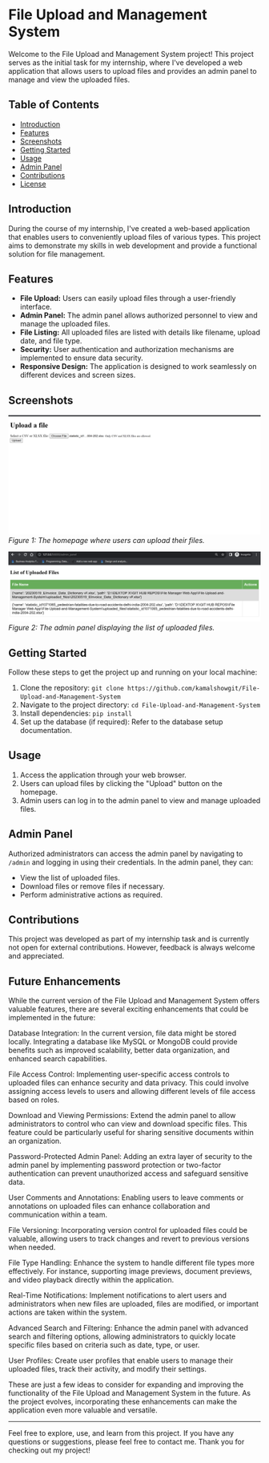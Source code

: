 # File Upload and Management System

Welcome to the File Upload and Management System project! This project serves as the initial task for my internship, where I've developed a web application that allows users to upload files and provides an admin panel to manage and view the uploaded files.

## Table of Contents
- [Introduction](#introduction)
- [Features](#features)
- [Screenshots](#screenshots)
- [Getting Started](#getting-started)
- [Usage](#usage)
- [Admin Panel](#admin-panel)
- [Contributions](#contributions)
- [License](#license)

## Introduction

During the course of my internship, I've created a web-based application that enables users to conveniently upload files of various types. This project aims to demonstrate my skills in web development and provide a functional solution for file management.

## Features

- **File Upload:** Users can easily upload files through a user-friendly interface.
- **Admin Panel:** The admin panel allows authorized personnel to view and manage the uploaded files.
- **File Listing:** All uploaded files are listed with details like filename, upload date, and file type.
- **Security:** User authentication and authorization mechanisms are implemented to ensure data security.
- **Responsive Design:** The application is designed to work seamlessly on different devices and screen sizes.

## Screenshots

![Homepage](upload_window.png)
*Figure 1: The homepage where users can upload their files.*

![Admin Panel](admin_panel.png)
*Figure 2: The admin panel displaying the list of uploaded files.*

## Getting Started

Follow these steps to get the project up and running on your local machine:

1. Clone the repository: `git clone https://github.com/kamalshowgit/File-Upload-and-Management-System`
2. Navigate to the project directory: `cd File-Upload-and-Management-System`
3. Install dependencies: `pip install`
4. Set up the database (if required): Refer to the database setup documentation.

## Usage

1. Access the application through your web browser.
2. Users can upload files by clicking the "Upload" button on the homepage.
3. Admin users can log in to the admin panel to view and manage uploaded files.

## Admin Panel

Authorized administrators can access the admin panel by navigating to `/admin` and logging in using their credentials. In the admin panel, they can:

- View the list of uploaded files.
- Download files or remove files if necessary.
- Perform administrative actions as required.

## Contributions

This project was developed as part of my internship task and is currently not open for external contributions. However, feedback is always welcome and appreciated.

## Future Enhancements
While the current version of the File Upload and Management System offers valuable features, there are several exciting enhancements that could be implemented in the future:

Database Integration: In the current version, file data might be stored locally. Integrating a database like MySQL or MongoDB could provide benefits such as improved scalability, better data organization, and enhanced search capabilities.

File Access Control: Implementing user-specific access controls to uploaded files can enhance security and data privacy. This could involve assigning access levels to users and allowing different levels of file access based on roles.

Download and Viewing Permissions: Extend the admin panel to allow administrators to control who can view and download specific files. This feature could be particularly useful for sharing sensitive documents within an organization.

Password-Protected Admin Panel: Adding an extra layer of security to the admin panel by implementing password protection or two-factor authentication can prevent unauthorized access and safeguard sensitive data.

User Comments and Annotations: Enabling users to leave comments or annotations on uploaded files can enhance collaboration and communication within a team.

File Versioning: Incorporating version control for uploaded files could be valuable, allowing users to track changes and revert to previous versions when needed.

File Type Handling: Enhance the system to handle different file types more effectively. For instance, supporting image previews, document previews, and video playback directly within the application.

Real-Time Notifications: Implement notifications to alert users and administrators when new files are uploaded, files are modified, or important actions are taken within the system.

Advanced Search and Filtering: Enhance the admin panel with advanced search and filtering options, allowing administrators to quickly locate specific files based on criteria such as date, type, or user.

User Profiles: Create user profiles that enable users to manage their uploaded files, track their activity, and modify their settings.

These are just a few ideas to consider for expanding and improving the functionality of the File Upload and Management System in the future. As the project evolves, incorporating these enhancements can make the application even more valuable and versatile.

---

Feel free to explore, use, and learn from this project. If you have any questions or suggestions, please feel free to contact me. Thank you for checking out my project!
